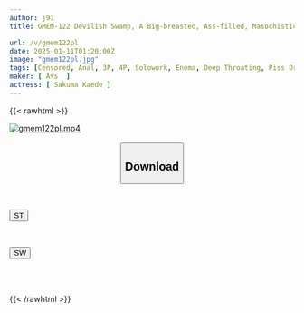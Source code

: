 ```yaml
---
author: j91
title: GMEM-122 Devilish Swamp, A Big-breasted, Ass-filled, Masochistic Beautiful Mature Woman Appears With Her Husband's Approval In This Brutal Training Of Body And Mind. Her Face Is Destroyed, She Is Bukkake'd, She Drinks Urine, She Is Milked, She Is Creampied, And She Is Fucked In Three Holes In This Perverted Hell Full Course. Kaede Sakuma

url: /v/gmem122pl
date: 2025-01-11T01:20:00Z
image: "gmem122pl.jpg"
tags: [Censored, Anal, 3P, 4P, Solowork, Enema, Deep Throating, Piss Drinking	]
maker: [ Avs  ]
actress: [ Sakuma Kaede ]
---
```



{{< rawhtml >}}

<div class="video" data-videoid="WrQpplBmwBseVW">
    <a href="javascript:;">
        <img src="/v/gmem122pl/gmem122pl.jpg" width="WIDTH" height="HEIGHT" alt="gmem122pl.mp4" loading="lazy">
    </a>
</div>

<script type="text/javascript" src="https://j91.asia/asset/on-demand-st.js"></script>

<br>
  <link rel="stylesheet" href="https://j91.asia/asset/bs5.css">
  
  <center>
  <button class="btn btn-primary" type="button" data-bs-toggle="collapse" data-bs-target=".multi-collapse" aria-expanded="false" aria-controls="multiCollapseExample1 multiCollapseExample2"><h2>Download</h2></button></center>
</p>
<div class="row">
  <div class="col">
    <div class="collapse multi-collapse" id="multiCollapseExample1">
      <div class="card card-body">
	      	      <br>
<div class="buttons">  
<p><a href="/v/gmem122pl/st.html" target="_blank"><button class="btn-hover color-3"><i class="fa fa-download"></i> ST</button></a></p></div>
    </div>
  </div>
</div>
  <div class="col">
    <div class="collapse multi-collapse" id="multiCollapseExample2">
      <div class="card card-body">
	      <br>
<div class="buttons">
<p><a href="/v/gmem122pl/sw.html" target="_blank"><button class="btn-hover color-2"><i class="fa fa-download"></i> SW</button></a></p></div>
<br><br>
      </div>
    </div>
  </div>
</div>

{{< /rawhtml >}}